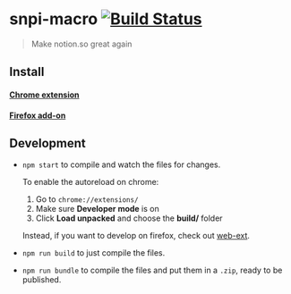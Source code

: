 # snpi-macro [![Build Status][travis-image]][travis-url]

> Make notion.so great again

## Install

#### [Chrome extension]()
#### [Firefox add-on]()

## Development

- `npm start` to compile and watch the files for changes.

  To enable the autoreload on chrome:

  1. Go to `chrome://extensions/`
  1. Make sure **Developer mode** is on
  1. Click **Load unpacked** and choose the **build/** folder

  Instead, if you want to develop on firefox, check out [web-ext](https://github.com/mozilla/web-ext).

- `npm run build` to just compile the files.
- `npm run bundle` to compile the files and put them in a `.zip`, ready to be published.


[travis-image]: https://travis-ci.org/kissge/snpi-macro.svg?branch=master
[travis-url]: https://travis-ci.org/kissge/snpi-macro

